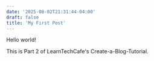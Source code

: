 ```yaml
---
date: '2025-08-02T21:31:44-04:00'
draft: false
title: 'My First Post'
---
```


Hello world!

This is Part 2 of LearnTechCafe's 
Create-a-Blog-Tutorial.

